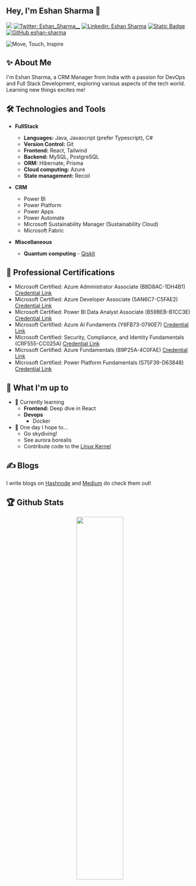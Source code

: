 
## Hey, I'm Eshan Sharma :wave:
![](https://komarev.com/ghpvc/?username=eshan-sharma)
[![Twitter: Eshan_Sharma__](https://img.shields.io/twitter/follow/Eshan_Sharma__?style=social)](https://twitter.com/Eshan_Sharma__)
[![Linkedin: Eshan Sharma](https://img.shields.io/badge/-EshanSharma-blue?style=flat-square&logo=Linkedin&logoColor=white&link=https://www.linkedin.com/in/eshan-sharma-a87b12190/)](https://www.linkedin.com/in/eshan-sharma-a87b12190/)
[![Static Badge](https://img.shields.io/badge/Leetcode-grey?logo=Leetcode&link=https%3A%2F%2Fleetcode.com%2FEshan-Sharma%2F)](https://leetcode.com/Eshan-Sharma/)
[![GitHub eshan-sharma](https://img.shields.io/github/followers/eshan-sharma?label=follow&style=social)](https://github.com/eshan-sharma)

![Move, Touch, Inspire](https://user-images.githubusercontent.com/43044334/170928139-d2f7459a-9bf6-4317-9618-b47df5721076.gif)

## :sparkles: About Me
I'm Eshan Sharma, a CRM Manager from India with a passion for DevOps and Full Stack Development, exploring various aspects of the tech world. Learning new things excites me!

## 🛠 Technologies and Tools
- **FullStack**
    - **Languages:** Java, Javascript (prefer Typescript), C#
    - **Version Control:** Git
    - **Frontend:** React, Tailwind
    - **Backend:** MySQL, PostgreSQL
    - **ORM:** Hibernate, Prisma
    - **Cloud computing:** Azure
    - **State management:** Recoil

- **CRM**
    - Power BI
    - Power Platform
    - Power Apps
    - Power Automate
    - Microsoft Sustainability Manager (Sustainability Cloud)
    - Microsoft Fabric
- **Miscellaneous**
    - **Quantum computing** - [Qiskit](https://github.com/Qiskit)

## :scroll: Professional Certifications
- Microsoft Certified: Azure Administrator Associate (B8D8AC-1DH4B1) [Credential Link](https://learn.microsoft.com/api/credentials/share/en-us/EshanSharma-4105/BF0BA9D8518321F6?sharingId=13DD0D235F772C04)
- Microsoft Certified: Azure Developer Associate (5AN6C7-C5FAE2) [Credential Link](https://learn.microsoft.com/api/credentials/share/en-us/EshanSharma-4105/C700B8E0A54A0EBE?sharingId=13DD0D235F772C04)
- Microsoft Certified: Power BI Data Analyst Associate (B59BEB-B1CC3E) [Credential Link](https://learn.microsoft.com/api/credentials/share/en-us/EshanSharma-4105/4967CB58D3311D97?sharingId=13DD0D235F772C04)
- Microsoft Certified: Azure AI Fundaments (Y6FB73-0790E7) [Credential Link](https://learn.microsoft.com/api/credentials/share/en-us/EshanSharma-4105/14D863246FFBE556?sharingId=13DD0D235F772C04)
- Microsoft Certified: Security, Compliance, and Identity Fundamentals (CRF555-CC025A) [Credential Link](https://learn.microsoft.com/api/credentials/share/en-us/EshanSharma-4105/2FDD99C3B822AB7A?sharingId=13DD0D235F772C04)
- Microsoft Certified: Azure Fundamentals (89P25A-4C0FAE) [Credential Link](https://learn.microsoft.com/api/credentials/share/en-us/EshanSharma-4105/B52D23C61169EA50?sharingId=13DD0D235F772C04)
- Microsoft Certified: Power Platform Fundamentals (S75F39-D63848) [Credential Link](https://learn.microsoft.com/api/credentials/share/en-us/EshanSharma-4105/D8A1337EB4A2CE2F?sharingId=13DD0D235F772C04)
  
## :diamond_shape_with_a_dot_inside: What I'm up to
- :seedling: Currently learning
    - **Frontend:** Deep dive in React
    - **Devops**
        - Docker
- 🤞 One day I hope to...
    - Go skydiving!
    - See aurora borealis
    - Contribute code to the [Linux Kernel](https://github.com/torvalds/linux)
   <!-- - Get a FAANGM+ Fulltime Job(if you have this power to, please hire me) -->
      
## ✍️ Blogs
I write blogs on [Hashnode](https://eshansharma.hashnode.dev/) and [Medium](https://medium.com/@eshan.sharma108) do check them out!

## :trophy: Github Stats
<p align="center"> 
    <img  src="https://github-readme-stats.vercel.app/api/top-langs/?username=eshan-sharma&layout=compact&theme=dark&hide=css,scss,Handlebars,Makefile,Less&langs_count=10" width="50%">
</p>
